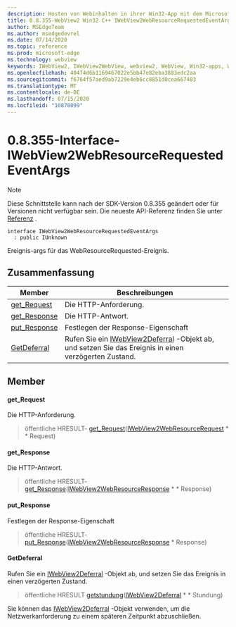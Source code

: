 ```yaml
---
description: Hosten von Webinhalten in ihrer Win32-App mit dem Microsoft Edge WebView2-Steuerelement
title: 0.8.355-WebView2 Win32 C++ IWebView2WebResourceRequestedEventArgs
author: MSEdgeTeam
ms.author: msedgedevrel
ms.date: 07/14/2020
ms.topic: reference
ms.prod: microsoft-edge
ms.technology: webview
keywords: IWebView2, IWebView2WebView, webview2, WebView, Win32-apps, Win32, Edge
ms.openlocfilehash: 40474d6b1169467022e5bb47e82eba3883edc2aa
ms.sourcegitcommit: f6764f57aed9ab7229e4eb6cc8851d0cea667403
ms.translationtype: MT
ms.contentlocale: de-DE
ms.lasthandoff: 07/15/2020
ms.locfileid: "10878099"
---
```

# 0.8.355-Interface-IWebView2WebResourceRequestedEventArgs 

> [!NOTE]
> Diese Schnittstelle kann nach der SDK-Version 0.8.355 geändert oder für Versionen nicht verfügbar sein. Die neueste API-Referenz finden Sie unter [Referenz](../../../webview2-api-reference.md) .

```
interface IWebView2WebResourceRequestedEventArgs
  : public IUnknown
```

Ereignis-args für das WebResourceRequested-Ereignis.

## Zusammenfassung

 Member                        | Beschreibungen
--------------------------------|---------------------------------------------
[get_Request](#get_request) | Die HTTP-Anforderung.
[get_Response](#get_response) | Die HTTP-Antwort.
[put_Response](#put_response) | Festlegen der Response-Eigenschaft
[GetDeferral](#getdeferral) | Rufen Sie ein [IWebView2Deferral](IWebView2Deferral.md) -Objekt ab, und setzen Sie das Ereignis in einen verzögerten Zustand.

## Member

#### get_Request 

Die HTTP-Anforderung.

> öffentliche HRESULT- [get_Request](#get_request)([IWebView2WebResourceRequest](IWebView2WebResourceRequest.md) * * Request)

#### get_Response 

Die HTTP-Antwort.

> öffentliche HRESULT- [get_Response](#get_response)([IWebView2WebResourceResponse](IWebView2WebResourceResponse.md) * * Response)

#### put_Response 

Festlegen der Response-Eigenschaft

> öffentliche HRESULT- [put_Response](#put_response)([IWebView2WebResourceResponse](IWebView2WebResourceResponse.md) * Response)

#### GetDeferral 

Rufen Sie ein [IWebView2Deferral](IWebView2Deferral.md) -Objekt ab, und setzen Sie das Ereignis in einen verzögerten Zustand.

> öffentliche HRESULT [getstundung](#getdeferral)([IWebView2Deferral](IWebView2Deferral.md) * * Stundung)

Sie können das [IWebView2Deferral](IWebView2Deferral.md) -Objekt verwenden, um die Netzwerkanforderung zu einem späteren Zeitpunkt abzuschließen.

